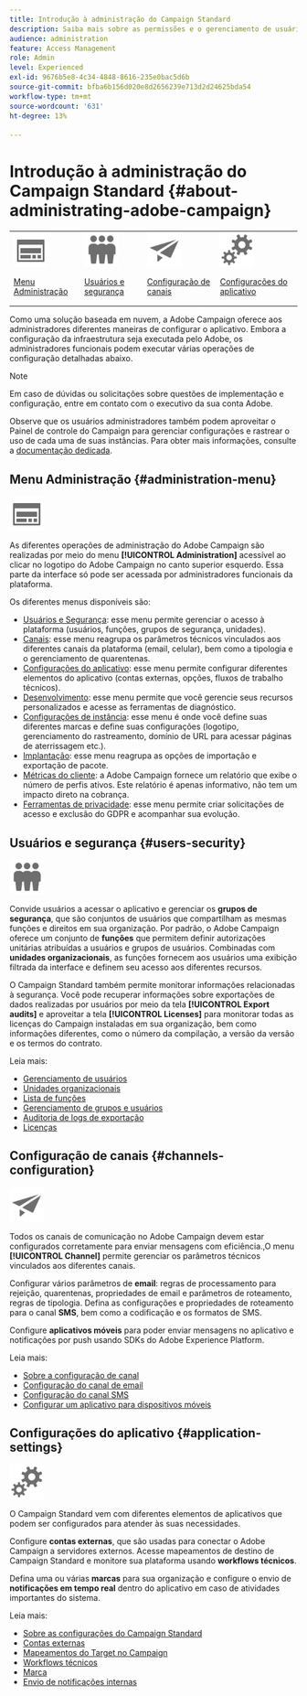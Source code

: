 ```yaml
---
title: Introdução à administração do Campaign Standard
description: Saiba mais sobre as permissões e o gerenciamento de usuários, as diretrizes de monitoramento, as configurações específicas por canal e as diretrizes de configuração do aplicativo
audience: administration
feature: Access Management
role: Admin
level: Experienced
exl-id: 9676b5e8-4c34-4848-8616-235e0bac5d6b
source-git-commit: bfba6b156d020e8d2656239e713d2d24625bda54
workflow-type: tm+mt
source-wordcount: '631'
ht-degree: 13%

---
```


# Introdução à administração do Campaign Standard {#about-administrating-adobe-campaign}

<table>
<tr><td><img src="assets/do-not-localize/icon_menu.svg" width="60px"><p><a href="#administration-menu">Menu Administração</a></p></td>
<td><img src="assets/do-not-localize/icon_users.svg" width="60px"><p><a href="#users-security">Usuários e segurança</a></p></td>
<td><img src="assets/do-not-localize/icon_channels.svg" width="60px"><p><a href="#channels-configuration">Configuração de canais</a></p></td>
<td><img src="assets/do-not-localize/icon_settings.svg" width="60px"><p><a href="#application-settings">Configurações do aplicativo</a></p></td></tr>
</table>

Como uma solução baseada em nuvem, a Adobe Campaign oferece aos administradores diferentes maneiras de configurar o aplicativo. Embora a configuração da infraestrutura seja executada pelo Adobe, os administradores funcionais podem executar várias operações de configuração detalhadas abaixo.

>[!NOTE]
>
>Em caso de dúvidas ou solicitações sobre questões de implementação e configuração, entre em contato com o executivo da sua conta Adobe.

Observe que os usuários administradores também podem aproveitar o Painel de controle do Campaign para gerenciar configurações e rastrear o uso de cada uma de suas instâncias. Para obter mais informações, consulte a [documentação dedicada](https://experienceleague.adobe.com/docs/control-panel/using/control-panel-home.html?lang=pt-BR).

## Menu Administração {#administration-menu}

<img src="assets/do-not-localize/icon_menu.svg" width="60px">

As diferentes operações de administração do Adobe Campaign são realizadas por meio do menu **[!UICONTROL Administration]** acessível ao clicar no logotipo do Adobe Campaign no canto superior esquerdo. Essa parte da interface só pode ser acessada por administradores funcionais da plataforma.

Os diferentes menus disponíveis são:

* [Usuários e Segurança](../../administration/using/about-access-management.md): esse menu permite gerenciar o acesso à plataforma (usuários, funções, grupos de segurança, unidades).
* [Canais](../../administration/using/about-channel-configuration.md): esse menu reagrupa os parâmetros técnicos vinculados aos diferentes canais da plataforma (email, celular), bem como a tipologia e o gerenciamento de quarentenas.
* [Configurações do aplicativo](../../administration/using/external-accounts.md): esse menu permite configurar diferentes elementos do aplicativo (contas externas, opções, fluxos de trabalho técnicos).
* [Desenvolvimento](../../developing/using/data-model-concepts.md): esse menu permite que você gerencie seus recursos personalizados e acesse as ferramentas de diagnóstico.
* [Configurações de instância](../../administration/using/branding.md): esse menu é onde você define suas diferentes marcas e define suas configurações (logotipo, gerenciamento do rastreamento, domínio de URL para acessar páginas de aterrissagem etc.).
* [Implantação](../../automating/using/managing-packages.md): esse menu reagrupa as opções de importação e exportação de pacote.
* [Métricas do cliente](../../audiences/using/active-profiles.md): a Adobe Campaign fornece um relatório que exibe o número de perfis ativos. Este relatório é apenas informativo, não tem um impacto direto na cobrança.
* [Ferramentas de privacidade](../../start/using/privacy-management.md): esse menu permite criar solicitações de acesso e exclusão do GDPR e acompanhar sua evolução.

## Usuários e segurança {#users-security}

<img src="assets/do-not-localize/icon_users.svg"  width="60px">

Convide usuários a acessar o aplicativo e gerenciar os **grupos de segurança**, que são conjuntos de usuários que compartilham as mesmas funções e direitos em sua organização. Por padrão, o Adobe Campaign oferece um conjunto de **funções** que permitem definir autorizações unitárias atribuídas a usuários e grupos de usuários. Combinadas com **unidades organizacionais**, as funções fornecem aos usuários uma exibição filtrada da interface e definem seu acesso aos diferentes recursos.

O Campaign Standard também permite monitorar informações relacionadas à segurança. Você pode recuperar informações sobre exportações de dados realizadas por usuários por meio da tela **[!UICONTROL Export audits]** e aproveitar a tela **[!UICONTROL Licenses]** para monitorar todas as licenças do Campaign instaladas em sua organização, bem como informações diferentes, como o número da compilação, a versão da versão e os termos do contrato.

Leia mais:

* [Gerenciamento de usuários](../../administration/using/users-management.md)
* [Unidades organizacionais](../../administration/using/organizational-units.md)
* [Lista de funções](../../administration/using/list-of-roles.md)
* [Gerenciamento de grupos e usuários](../../administration/using/managing-groups-and-users.md)
* [Auditoria de logs de exportação](../../administration/using/auditing-export-logs.md)
* [Licenças](../../administration/using/licenses.md)

## Configuração de canais {#channels-configuration}

<img src="assets/do-not-localize/icon_channels.svg" width="60px">

Todos os canais de comunicação no Adobe Campaign devem estar configurados corretamente para enviar mensagens com eficiência.,O menu **[!UICONTROL Channel]** permite gerenciar os parâmetros técnicos vinculados aos diferentes canais.

Configurar vários parâmetros de **email**: regras de processamento para rejeição, quarentenas, propriedades de email e parâmetros de roteamento, regras de tipologia. Defina as configurações e propriedades de roteamento para o canal **SMS**, bem como a codificação e os formatos de SMS.

Configure **aplicativos móveis** para poder enviar mensagens no aplicativo e notificações por push usando SDKs do Adobe Experience Platform.

Leia mais:

* [Sobre a configuração de canal](../../administration/using/about-channel-configuration.md)
* [Configuração do canal de email](../../administration/using/configuring-email-channel.md)
* [Configuração do canal SMS](../../administration/using/configuring-sms-channel.md)
* [Configurar um aplicativo para dispositivos móveis](../../administration/using/configuring-a-mobile-application.md)

## Configurações do aplicativo {#application-settings}

<img src="assets/do-not-localize/icon_settings.svg" width="60px">

O Campaign Standard vem com diferentes elementos de aplicativos que podem ser configurados para atender às suas necessidades.

Configure **contas externas**, que são usadas para conectar o Adobe Campaign a servidores externos. Acesse mapeamentos de destino de Campaign Standard e monitore sua plataforma usando **workflows técnicos**.

Defina uma ou várias **marcas** para sua organização e configure o envio de **notificações em tempo real** dentro do aplicativo em caso de atividades importantes do sistema.

Leia mais:

* [Sobre as configurações do Campaign Standard](../../administration/using/about-campaign-standard-settings.md)
* [Contas externas](../../administration/using/external-accounts.md)
* [Mapeamentos do Target no Campaign](../../administration/using/target-mappings-in-campaign.md)
* [Workflows técnicos](../../administration/using/technical-workflows.md)
* [Marca](../../administration/using/branding.md)
* [Envio de notificações internas](../../administration/using/sending-internal-notifications.md)
